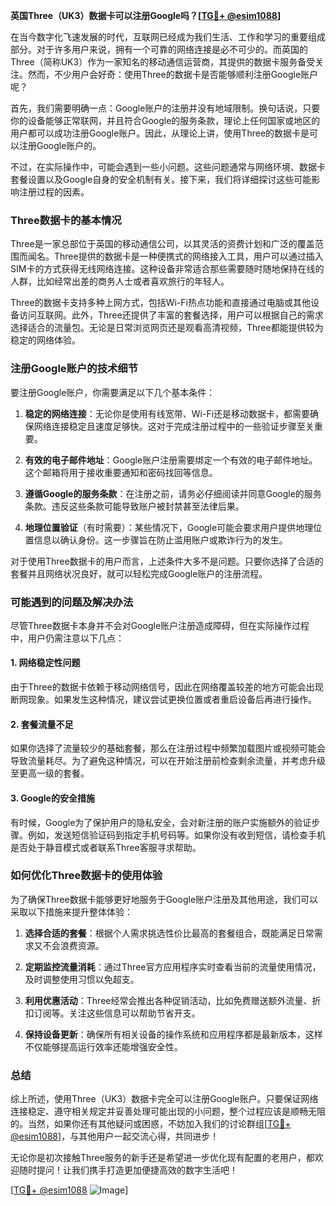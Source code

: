 **英国Three（UK3）数据卡可以注册Google吗？[[TG💪+ @esim1088](https://t.me/s/esim1088)]**

在当今数字化飞速发展的时代，互联网已经成为我们生活、工作和学习的重要组成部分。对于许多用户来说，拥有一个可靠的网络连接是必不可少的。而英国的Three（简称UK3）作为一家知名的移动通信运营商，其提供的数据卡服务备受关注。然而，不少用户会好奇：使用Three的数据卡是否能够顺利注册Google账户呢？

首先，我们需要明确一点：Google账户的注册并没有地域限制。换句话说，只要你的设备能够正常联网，并且符合Google的服务条款，理论上任何国家或地区的用户都可以成功注册Google账户。因此，从理论上讲，使用Three的数据卡是可以注册Google账户的。

不过，在实际操作中，可能会遇到一些小问题。这些问题通常与网络环境、数据卡套餐设置以及Google自身的安全机制有关。接下来，我们将详细探讨这些可能影响注册过程的因素。

### Three数据卡的基本情况

Three是一家总部位于英国的移动通信公司，以其灵活的资费计划和广泛的覆盖范围而闻名。Three提供的数据卡是一种便携式的网络接入工具，用户可以通过插入SIM卡的方式获得无线网络连接。这种设备非常适合那些需要随时随地保持在线的人群，比如经常出差的商务人士或者喜欢旅行的年轻人。

Three的数据卡支持多种上网方式，包括Wi-Fi热点功能和直接通过电脑或其他设备访问互联网。此外，Three还提供了丰富的套餐选择，用户可以根据自己的需求选择适合的流量包。无论是日常浏览网页还是观看高清视频，Three都能提供较为稳定的网络体验。

### 注册Google账户的技术细节

要注册Google账户，你需要满足以下几个基本条件：

1. **稳定的网络连接**：无论你是使用有线宽带、Wi-Fi还是移动数据卡，都需要确保网络连接稳定且速度足够快。这对于完成注册过程中的一些验证步骤至关重要。
   
2. **有效的电子邮件地址**：Google账户注册需要绑定一个有效的电子邮件地址。这个邮箱将用于接收重要通知和密码找回等信息。

3. **遵循Google的服务条款**：在注册之前，请务必仔细阅读并同意Google的服务条款。违反这些条款可能导致账户被封禁甚至法律后果。

4. **地理位置验证**（有时需要）：某些情况下，Google可能会要求用户提供地理位置信息以确认身份。这一步骤旨在防止滥用账户或欺诈行为的发生。

对于使用Three数据卡的用户而言，上述条件大多不是问题。只要你选择了合适的套餐并且网络状况良好，就可以轻松完成Google账户的注册流程。

### 可能遇到的问题及解决办法

尽管Three数据卡本身并不会对Google账户注册造成障碍，但在实际操作过程中，用户仍需注意以下几点：

#### 1. 网络稳定性问题
由于Three的数据卡依赖于移动网络信号，因此在网络覆盖较差的地方可能会出现断网现象。如果发生这种情况，建议尝试更换位置或者重启设备后再进行操作。

#### 2. 套餐流量不足
如果你选择了流量较少的基础套餐，那么在注册过程中频繁加载图片或视频可能会导致流量耗尽。为了避免这种情况，可以在开始注册前检查剩余流量，并考虑升级至更高一级的套餐。

#### 3. Google的安全措施
有时候，Google为了保护用户的隐私安全，会对新注册的账户实施额外的验证步骤。例如，发送短信验证码到指定手机号码等。如果你没有收到短信，请检查手机是否处于静音模式或者联系Three客服寻求帮助。

### 如何优化Three数据卡的使用体验

为了确保Three数据卡能够更好地服务于Google账户注册及其他用途，我们可以采取以下措施来提升整体体验：

1. **选择合适的套餐**：根据个人需求挑选性价比最高的套餐组合，既能满足日常需求又不会浪费资源。
   
2. **定期监控流量消耗**：通过Three官方应用程序实时查看当前的流量使用情况，及时调整使用习惯以免超支。

3. **利用优惠活动**：Three经常会推出各种促销活动，比如免费赠送额外流量、折扣订阅等。关注这些信息可以帮助节省开支。

4. **保持设备更新**：确保所有相关设备的操作系统和应用程序都是最新版本，这样不仅能够提高运行效率还能增强安全性。

### 总结

综上所述，使用Three（UK3）数据卡完全可以注册Google账户。只要保证网络连接稳定、遵守相关规定并妥善处理可能出现的小问题，整个过程应该是顺畅无阻的。当然，如果你还有其他疑问或困惑，不妨加入我们的讨论群组[[TG💪+ @esim1088](https://t.me/s/esim1088)]，与其他用户一起交流心得，共同进步！

无论你是初次接触Three服务的新手还是希望进一步优化现有配置的老用户，都欢迎随时提问！让我们携手打造更加便捷高效的数字生活吧！

[[TG💪+ @esim1088](https://t.me/s/esim1088) ![Image](https://i.postimg.cc/4NQfJmqS/Snipaste-2025-05-13-00-14-12.png)]